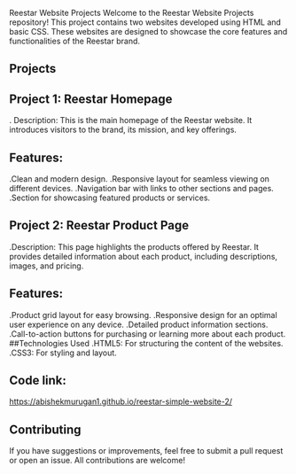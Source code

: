 Reestar Website Projects
Welcome to the Reestar Website Projects repository! This project contains two websites developed using HTML and basic CSS. These websites are designed to showcase the core features and functionalities of the Reestar brand.

## Projects
## Project 1: Reestar Homepage
. Description: This is the main homepage of the Reestar website. It introduces visitors to the brand, its mission, and key offerings.
## Features:
.Clean and modern design.
.Responsive layout for seamless viewing on different devices.
.Navigation bar with links to other sections and pages.
.Section for showcasing featured products or services.
## Project 2: Reestar Product Page
.Description: This page highlights the products offered by Reestar. It provides detailed information about each product, including descriptions, images, and pricing.
## Features:
.Product grid layout for easy browsing.
.Responsive design for an optimal user experience on any device.
.Detailed product information sections.
.Call-to-action buttons for purchasing or learning more about each product.
##Technologies Used
.HTML5: For structuring the content of the websites.
.CSS3: For styling and layout.
## Code link:
 https://abishekmurugan1.github.io/reestar-simple-website-2/

## Contributing
If you have suggestions or improvements, feel free to submit a pull request or open an issue. All contributions are welcome!

